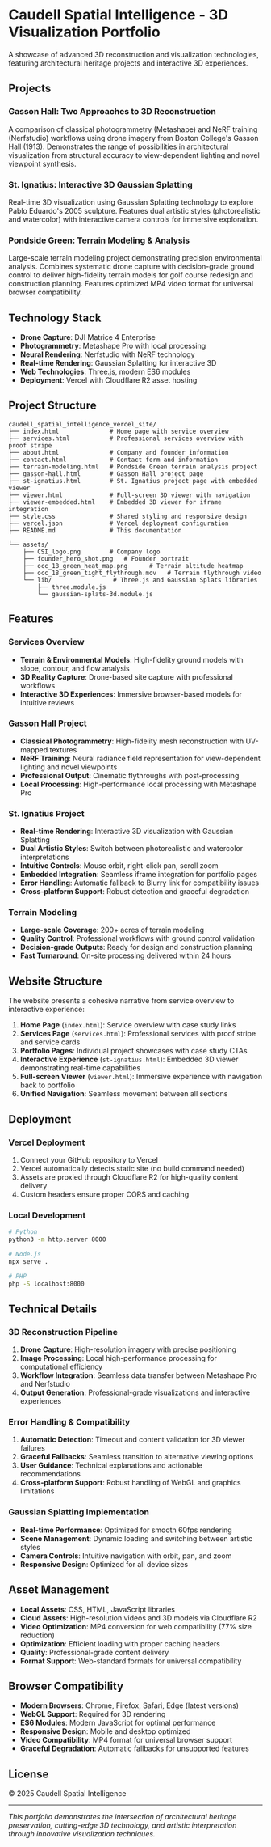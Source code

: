 # Caudell Spatial Intelligence - 3D Visualization Portfolio

A showcase of advanced 3D reconstruction and visualization technologies, featuring architectural heritage projects and interactive 3D experiences.

## Projects

### Gasson Hall: Two Approaches to 3D Reconstruction
A comparison of classical photogrammetry (Metashape) and NeRF training (Nerfstudio) workflows using drone imagery from Boston College's Gasson Hall (1913). Demonstrates the range of possibilities in architectural visualization from structural accuracy to view-dependent lighting and novel viewpoint synthesis.

### St. Ignatius: Interactive 3D Gaussian Splatting
Real-time 3D visualization using Gaussian Splatting technology to explore Pablo Eduardo's 2005 sculpture. Features dual artistic styles (photorealistic and watercolor) with interactive camera controls for immersive exploration.

### Pondside Green: Terrain Modeling & Analysis
Large-scale terrain modeling project demonstrating precision environmental analysis. Combines systematic drone capture with decision-grade ground control to deliver high-fidelity terrain models for golf course redesign and construction planning. Features optimized MP4 video format for universal browser compatibility.

## Technology Stack

- **Drone Capture**: DJI Matrice 4 Enterprise
- **Photogrammetry**: Metashape Pro with local processing
- **Neural Rendering**: Nerfstudio with NeRF technology
- **Real-time Rendering**: Gaussian Splatting for interactive 3D
- **Web Technologies**: Three.js, modern ES6 modules
- **Deployment**: Vercel with Cloudflare R2 asset hosting

## Project Structure

```
caudell_spatial_intelligence_vercel_site/
├── index.html              # Home page with service overview
├── services.html           # Professional services overview with proof stripe
├── about.html              # Company and founder information
├── contact.html            # Contact form and information
├── terrain-modeling.html   # Pondside Green terrain analysis project
├── gasson-hall.html        # Gasson Hall project page
├── st-ignatius.html        # St. Ignatius project page with embedded viewer
├── viewer.html             # Full-screen 3D viewer with navigation
├── viewer-embedded.html    # Embedded 3D viewer for iframe integration
├── style.css               # Shared styling and responsive design
├── vercel.json             # Vercel deployment configuration
├── README.md               # This documentation

└── assets/
    ├── CSI_logo.png        # Company logo
    ├── founder_hero_shot.png   # Founder portrait
    ├── occ_18_green_heat_map.png      # Terrain altitude heatmap
    ├── occ_18_green_tight_flythrough.mov   # Terrain flythrough video
    └── lib/                 # Three.js and Gaussian Splats libraries
        ├── three.module.js
        └── gaussian-splats-3d.module.js
```

## Features

### Services Overview
- **Terrain & Environmental Models**: High-fidelity ground models with slope, contour, and flow analysis
- **3D Reality Capture**: Drone-based site capture with professional workflows
- **Interactive 3D Experiences**: Immersive browser-based models for intuitive reviews

### Gasson Hall Project
- **Classical Photogrammetry**: High-fidelity mesh reconstruction with UV-mapped textures
- **NeRF Training**: Neural radiance field representation for view-dependent lighting and novel viewpoints
- **Professional Output**: Cinematic flythroughs with post-processing
- **Local Processing**: High-performance local processing with Metashape Pro

### St. Ignatius Project
- **Real-time Rendering**: Interactive 3D visualization with Gaussian Splatting
- **Dual Artistic Styles**: Switch between photorealistic and watercolor interpretations
- **Intuitive Controls**: Mouse orbit, right-click pan, scroll zoom
- **Embedded Integration**: Seamless iframe integration for portfolio pages
- **Error Handling**: Automatic fallback to Blurry link for compatibility issues
- **Cross-platform Support**: Robust detection and graceful degradation

### Terrain Modeling
- **Large-scale Coverage**: 200+ acres of terrain modeling
- **Quality Control**: Professional workflows with ground control validation
- **Decision-grade Outputs**: Ready for design and construction planning
- **Fast Turnaround**: On-site processing delivered within 24 hours

## Website Structure

The website presents a cohesive narrative from service overview to interactive experience:

1. **Home Page** (`index.html`): Service overview with case study links
2. **Services Page** (`services.html`): Professional services with proof stripe and service cards
3. **Portfolio Pages**: Individual project showcases with case study CTAs
4. **Interactive Experience** (`st-ignatius.html`): Embedded 3D viewer demonstrating real-time capabilities
5. **Full-screen Viewer** (`viewer.html`): Immersive experience with navigation back to portfolio
6. **Unified Navigation**: Seamless movement between all sections

## Deployment

### Vercel Deployment
1. Connect your GitHub repository to Vercel
2. Vercel automatically detects static site (no build command needed)
3. Assets are proxied through Cloudflare R2 for high-quality content delivery
4. Custom headers ensure proper CORS and caching

### Local Development
```bash
# Python
python3 -m http.server 8000

# Node.js
npx serve .

# PHP
php -S localhost:8000
```

## Technical Details

### 3D Reconstruction Pipeline
1. **Drone Capture**: High-resolution imagery with precise positioning
2. **Image Processing**: Local high-performance processing for computational efficiency
3. **Workflow Integration**: Seamless data transfer between Metashape Pro and Nerfstudio
4. **Output Generation**: Professional-grade visualizations and interactive experiences

### Error Handling & Compatibility
1. **Automatic Detection**: Timeout and content validation for 3D viewer failures
2. **Graceful Fallbacks**: Seamless transition to alternative viewing options
3. **User Guidance**: Technical explanations and actionable recommendations
4. **Cross-platform Support**: Robust handling of WebGL and graphics limitations

### Gaussian Splatting Implementation
- **Real-time Performance**: Optimized for smooth 60fps rendering
- **Scene Management**: Dynamic loading and switching between artistic styles
- **Camera Controls**: Intuitive navigation with orbit, pan, and zoom
- **Responsive Design**: Optimized for all device sizes

## Asset Management

- **Local Assets**: CSS, HTML, JavaScript libraries
- **Cloud Assets**: High-resolution videos and 3D models via Cloudflare R2
- **Video Optimization**: MP4 conversion for web compatibility (77% size reduction)
- **Optimization**: Efficient loading with proper caching headers
- **Quality**: Professional-grade content delivery
- **Format Support**: Web-standard formats for universal compatibility

## Browser Compatibility

- **Modern Browsers**: Chrome, Firefox, Safari, Edge (latest versions)
- **WebGL Support**: Required for 3D rendering
- **ES6 Modules**: Modern JavaScript for optimal performance
- **Responsive Design**: Mobile and desktop optimized
- **Video Compatibility**: MP4 format for universal browser support
- **Graceful Degradation**: Automatic fallbacks for unsupported features

## License

© 2025 Caudell Spatial Intelligence

---

*This portfolio demonstrates the intersection of architectural heritage preservation, cutting-edge 3D technology, and artistic interpretation through innovative visualization techniques.*
